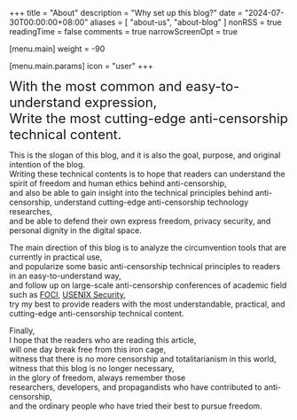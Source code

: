 +++
title = "About"
description = "Why set up this blog?"
date = "2024-07-30T00:00:00+08:00"
aliases = [ "about-us", "about-blog" ]
nonRSS = true
readingTime = false
comments = true
narrowScreenOpt = true

[menu.main]
weight = -90

  [menu.main.params]
  icon = "user"
+++
<style>@media (max-width:768px){#slogan{display:none}}@media (min-width:768px){#slogan-phone{display:none}}</style>
<font size=4 id="slogan-phone"><b>With the most common and easy-to-understand expression, <br>
Write the most hardcore anti-censorship technical content. </b></font>
<font size=5 id="slogan">With the most common and easy-to-understand expression, <br>
Write the most cutting-edge anti-censorship technical content. </font>


This is the slogan of this blog, and it is also the goal, purpose, and original intention of the blog. <br>
Writing these technical contents is to hope that readers can understand the spirit of freedom and human ethics behind anti-censorship,<br>
and also be able to gain insight into the technical principles behind anti-censorship, understand cutting-edge anti-censorship technology researches,<br>
and be able to defend their own express freedom, privacy security, and personal dignity in the digital space. <br>

The main direction of this blog is to analyze the circumvention tools that are currently in practical use,<br>
and popularize some basic anti-censorship technical principles to readers in an easy-to-understand way,<br>
and follow up on large-scale anti-censorship conferences of academic field such as [FOCI](https://foci.community/), [USENIX Security](https://www.usenix.org/conference/usenixsecurity24),<br>
try my best to provide readers with the most understandable, practical, and cutting-edge anti-censorship technical content.

Finally, <br>
I hope that the readers who are reading this article, <br>
will one day break free from this iron cage, <br>
witness that there is no more censorship and totalitarianism in this world, <br>
witness that this blog is no longer necessary, <br>
in the glory of freedom, always remember those <br>
researchers, developers, and propagandists who have contributed to anti-censorship, <br>
and the ordinary people who have tried their best to pursue freedom.
